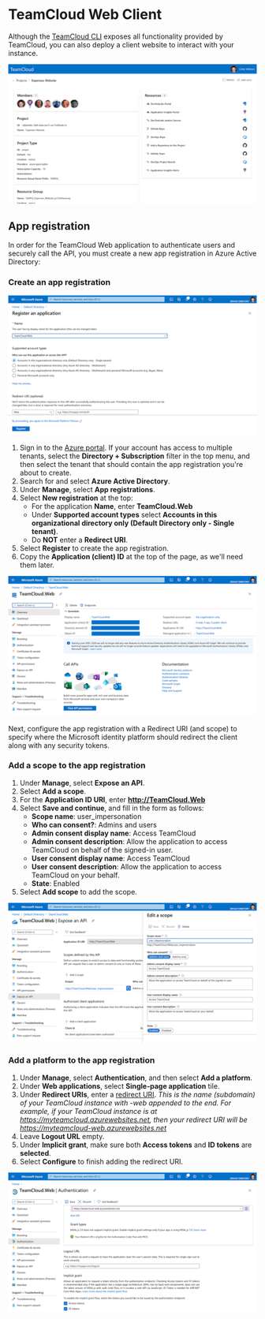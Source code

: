 # TeamCloud Web Client

Although the [TeamCloud CLI](CLI.md) exposes all functionality provided by TeamCloud, you can also deploy a client website to interact with your instance.

![TeamCloud website](img/tc_web_app_0.png)

## App registration

In order for the TeamCloud Web application to authenticate users and securely call the API, you must create a new app registration in Azure Active Directory:

### Create an app registration

![Register an application](img/tc_web_app_registration_0.png)

1. Sign in to the [Azure portal][azure-portal]. If your account has access to multiple tenants, select the **Directory + Subscription** filter in the top menu, and then select the tenant that should contain the app registration you're about to create.
2. Search for and select **Azure Active Directory**.
3. Under **Manage**, select **App registrations**.
4. Select **New registration** at the top:
   - For the application **Name**, enter **TeamCloud.Web**
   - Under **Supported account types** select **Accounts in this organizational directory only (Default Directory only - Single tenant)**.
   - Do **NOT** enter a **Redirect URI**.
5. Select **Register** to create the app registration.
6. Copy the **Application (client) ID** at the top of the page, as we'll need them later.

![Application overview](img/tc_web_app_registration_1.png)

Next, configure the app registration with a Redirect URI (and scope) to specify where the Microsoft identity platform should redirect the client along with any security tokens.

### Add a scope to the app registration

1. Under **Manage**, select **Expose an API**.
2. Select **Add a scope**.
3. For the **Application ID URI**, enter **http://TeamCloud.Web**
4. Select **Save and continue**, and fill in the form as follows:
   - **Scope name**: user_impersonation
   - **Who can consent?**: Admins and users
   - **Admin consent display name**: Access TeamCloud
   - **Admin consent description**: Allow the application to access TeamCloud on behalf of the signed-in user.
   - **User consent display name**: Access TeamCloud
   - **User consent description**: Allow the application to access TeamCloud on your behalf.
   - **State**: Enabled
5. Select **Add scope** to add the scope.

![Add Application scope](img/tc_web_app_registration_2.png)

### Add a platform to the app registration

1. Under **Manage**, select **Authentication**, and then select **Add a platform**.
2. Under **Web applications**, select **Single-page application** tile.
3. Under **Redirect URIs**, enter a [redirect URI][reply-url]. _This is the name (subdomain) of your TeamCloud instance with -web appended to the end.  For example, if your TeamCloud instance is at https://myteamcloud.azurewebsites.net, then your redirect URI will be https://myteamcloud-web.azurewebsites.net_
4. Leave **Logout URL** empty.
5. Under **Implicit grant**, make sure both **Access tokens** and **ID tokens** are **selected**.
6. Select **Configure** to finish adding the redirect URI.

![Add Application redirect url](img/tc_web_app_registration_3.png)

[azure-portal]:https://portal.azure.com/
[reply-url]:https://docs.microsoft.com/en-us/azure/active-directory/develop/reply-url
